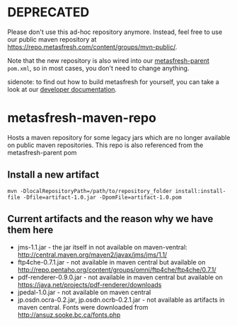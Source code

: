 
# DEPRECATED

Please don't use this ad-hoc repository anymore. Instead, feel free to use our public maven repository at  https://repo.metasfresh.com/content/groups/mvn-public/.

Note that the new repository is also wired into our [metasfresh-parent](https://github.com/metasfresh/metasfresh-parent) `pom.xml`, so in most cases, you don't need to change anything. 

sidenote: to find out how to build metasfresh for yourself, you can take a look at our [developer documentation](http://docs.metasfresh.org/pages/developers/index_en).

# metasfresh-maven-repo
Hosts a maven repository for some legacy jars which are no longer available on public maven repositories.
This repo is also referenced from the metasfresh-parent pom

## Install a new artifact

```
mvn -DlocalRepositoryPath=/path/to/repository_folder install:install-file -Dfile=artifact-1.0.jar -DpomFile=artifact-1.0.pom
```

## Current artifacts and the reason why we have them here
* jms-1.1.jar - the jar itself in not available on maven-ventral: http://central.maven.org/maven2/javax/jms/jms/1.1/
* ftp4che-0.7.1.jar - not available in maven central but available on http://repo.pentaho.org/content/groups/omni/ftp4che/ftp4che/0.7.1/
* pdf-renderer-0.9.0.jar - not available in maven central but available on https://java.net/projects/pdf-renderer/downloads
* jpedal-1.0.jar - not available on maven central
* jp.osdn.ocra-0.2.jar, jp.osdn.ocrb-0.2.1.jar - not available as artifacts in maven central. Fonts were downloaded from http://ansuz.sooke.bc.ca/fonts.php

